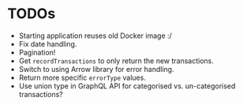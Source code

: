 # TODOs

* Starting application reuses old Docker image :/
* Fix date handling.
* Pagination!
* Get `recordTransactions` to only return the new transactions.
* Switch to using Arrow library for error handling.
* Return more specific `errorType` values.
* Use union type in GraphQL API for categorised vs. un-categorised transactions?